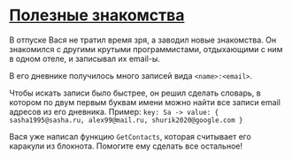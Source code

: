 ﻿# [Полезные знакомства](https://ulearn.me/course/basicprogramming/Poleznye_znakomstva_9a4d5ff4-2331-4bef-a3ee-88e54bec88c8)

В отпуске Вася не тратил время зря, а заводил новые знакомства.
Он знакомился с другими крутыми программистами, отдыхающими с ним в одном отеле, и записывал их email-ы.

В его дневнике получилось много записей вида `<name>:<email>`.

Чтобы искать записи было быстрее, он решил сделать словарь, в котором по двум первым буквам имени можно найти все записи email адресов из его дневника.
Пример: `key: Sа -> value: { sasha1995@sasha.ru, alex99@mail.ru, shurik2020@google.com }`

Вася уже написал функцию `GetContacts`, которая считывает его каракули из блокнота. Помогите ему сделать все остальное!